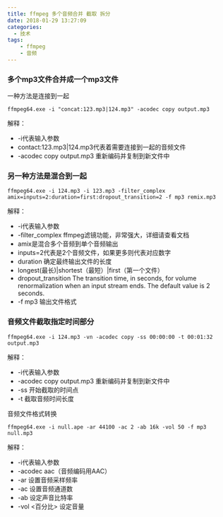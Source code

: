 ```yaml
---
title: ffmpeg 多个音频合并 截取 拆分
date: 2018-01-29 13:27:09
categories:
  - 技术
tags: 
    - ffmpeg
    - 音频
---
```

### 多个mp3文件合并成一个mp3文件
一种方法是连接到一起
```
ffmpeg64.exe -i "concat:123.mp3|124.mp3" -acodec copy output.mp3
```
解释：
- -i代表输入参数
-  contact:123.mp3|124.mp3代表着需要连接到一起的音频文件
-  -acodec copy output.mp3 重新编码并复制到新文件中

### 另一种方法是混合到一起
```
ffmpeg64.exe -i 124.mp3 -i 123.mp3 -filter_complex amix=inputs=2:duration=first:dropout_transition=2 -f mp3 remix.mp3
```
解释：
- -i代表输入参数
- -filter_complex ffmpeg滤镜功能，非常强大，详细请查看文档
- amix是混合多个音频到单个音频输出
- inputs=2代表是2个音频文件，如果更多则代表对应数字
- duration 确定最终输出文件的长度
- longest(最长)|shortest（最短）|first（第一个文件）
- dropout_transition
The transition time, in seconds, for volume renormalization when an input stream ends. The default value is 2 seconds.
- -f mp3  输出文件格式

### 音频文件截取指定时间部分
```
ffmpeg64.exe -i 124.mp3 -vn -acodec copy -ss 00:00:00 -t 00:01:32 output.mp3
```
解释：
- -i代表输入参数
- -acodec copy output.mp3 重新编码并复制到新文件中
- -ss 开始截取的时间点
- -t 截取音频时间长度

音频文件格式转换
```
ffmpeg64.exe -i null.ape -ar 44100 -ac 2 -ab 16k -vol 50 -f mp3 null.mp3
```
解释：
- -i代表输入参数
- -acodec aac（音频编码用AAC）
- -ar 设置音频采样频率
- -ac  设置音频通道数
- -ab 设定声音比特率
- -vol <百分比> 设定音量
